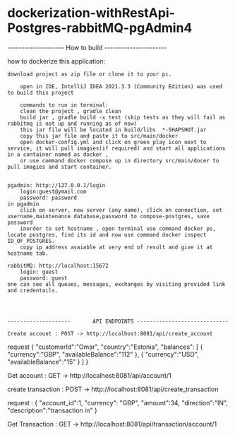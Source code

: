 # dockerization-withRestApi-Postgres-rabbitMQ-pgAdmin4


--------------------       How to build ----------------------

how to dockerize this application:

	download project as zip file or clone it to your pc.
	
		open in IDE, IntelliJ IDEA 2021.3.3 (Community Edition) was used to build this project
		
		commands to run in terminal:
		clean the project , gradle clean
		build jar , gradle build -x test (skip tests as they will fail as rabbitmq is not up and running as of now)
		this jar file will be located in build/libs  *-SHAPSHOT.jar
		copy this jar file and paste it to src/main/docker
		open docker-config.yml and click on green play icon next to service, it will pull imagies(if required) and start all applications in a container named as docker , 
		or use command docker compose up in directory src/main/docer to pull imagies and start container.


	pgadmin: http://127.0.0.1/login
		login:guest@ymail.com
		password: password
	in pgadmin
		click on server, new server (any name), click on connection, set username,maintenance database,password to compose-postgres, save password
		inorder to set hostname , open terminal use command docker ps, locate postgres, find its id and now use command docker inspect ID_OF_POSTGRES.
		copy ip address avaiable at very end of result and give it at hostname tab. 

	rabbitMQ: http://localhost:15672
		login: guest
		password: guest
	one can see all queues, messages, exchanges by visiting provided link and credentails.
	
	
	
	
	--------------------       API ENDPOINTS -----------------------------
	
	Create account : POST -> http://localhost:8081/api/create_account

request
{
    "customerId":"Omar",
    "country":"Estonia",
    "balances":
    [
        {
            "currency":"GBP",
            "availableBalance":"112"
        },
        {
            "currency":"USD",
            "availableBalance":"15"
        }
    ]
}


Get account : GET -> http://localhost:8081/api/account/1

create transaction : POST -> http://localhost:8081/api/create_transaction

request : 
{
    "account_id":1,
    "currency": "GBP",
    "amount":34,
    "direction":"IN",
    "description":"transaction in"
}

Get Transaction : GET -> http://localhost:8081/api/transaction/account/1



